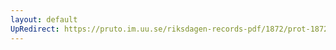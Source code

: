 ```yaml
---
layout: default
UpRedirect: https://pruto.im.uu.se/riksdagen-records-pdf/1872/prot-1872--ak--308/prot-1872--ak--308_030.pdf
---
```

